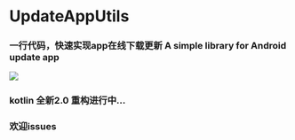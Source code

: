 # UpdateAppUtils
### 一行代码，快速实现app在线下载更新  A simple library for Android update app


[ ![](https://img.shields.io/badge/platform-android-green.svg) ](http://developer.android.com/index.html)

### kotlin 全新2.0 重构进行中...
### 欢迎issues

